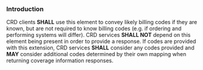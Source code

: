 <!--- Text entered into this file will appear at the top of the profiles page before the Formal Views of the profile content. -->

<div class="additional-content">
<a name="introduction"> </a>
<h3>Introduction</h3>
<p>
  CRD clients <b>SHALL</b> use this element to convey likely billing codes if they are known, but are not required to know billing codes (e.g. if ordering and performing systems will differ).  CRD services <b>SHALL NOT</b> depend on this element being present in order to provide a response.  If codes are provided with this extension, CRD services <b>SHALL</b> consider any codes provided and <b>MAY</b> consider additional codes determined by their own mapping when returning coverage information responses.
</p>

</div>
